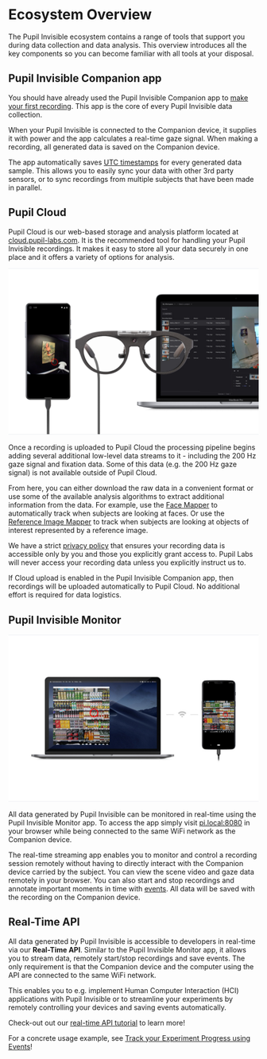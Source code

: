 # Ecosystem Overview

The Pupil Invisible ecosystem contains a range of tools that support you during data collection and data analysis. This overview introduces all the key components so you can become familiar with all tools at your disposal.

## Pupil Invisible Companion app

You should have already used the Pupil Invisible Companion app to [make your first recording](/data-collection/first-recording/). This app is the core of every Pupil Invisible data collection.

When your Pupil Invisible is connected to the Companion device, it supplies it with power and the app calculates a real-time gaze signal. When making a recording, all generated data is saved on the Companion device.

The app automatically saves [UTC timestamps](https://en.wikipedia.org/wiki/Coordinated_Universal_Time) for every generated data sample. This allows you to easily sync your data with other 3rd party sensors, or to sync recordings from multiple subjects that have been made in parallel.

## Pupil Cloud

Pupil Cloud is our web-based storage and analysis platform located at [cloud.pupil-labs.com](https://cloud.pupil-labs.com/). It is the recommended tool for handling your Pupil Invisible recordings.
It makes it easy to store all your data securely in one place and it offers a variety of options for analysis.

![Pupil Cloud](./pupil_cloud.jpg)

Once a recording is uploaded to Pupil Cloud the processing pipeline begins adding several additional low-level data streams to it - including the 200 Hz gaze signal and fixation data. Some of this data (e.g. the 200 Hz gaze signal) is not available outside of Pupil Cloud.

From here, you can either download the raw data in a convenient format or use some of the available analysis algorithms to extract additional information from the data. For example, use the [Face Mapper](/pupil-cloud/enrichments/face-mapper/) to automatically track when subjects are looking at faces. Or use the [Reference Image Mapper](/pupil-cloud/enrichments/reference-image-mapper/) to track when subjects are looking at objects of interest represented by a reference image.

We have a strict [privacy policy](https://pupil-labs.com/legal/) that ensures your recording data is accessible only by you and those you explicitly grant access to. Pupil Labs will never access your recording data unless you explicitly instruct us to.

If Cloud upload is enabled in the Pupil Invisible Companion app, then recordings will be uploaded automatically to Pupil Cloud. No additional effort is required for data logistics.

## Pupil Invisible Monitor

![Pupil Invisible Monitor](./pi-monitor-app.jpg)

All data generated by Pupil Invisible can be monitored in real-time using the Pupil Invisible Monitor app. To access the app simply visit [pi.local:8080](http://pi.local:8080) in your browser while being connected to the same WiFi network as the Companion device.

The real-time streaming app enables you to monitor and control a recording session remotely without having to directly interact with the Companion device carried by the subject. You can view the scene video and gaze data remotely in your browser. You can also start and stop recordings and annotate important moments in time with [events](/data-collection/events/). All data will be saved with the recording on the Companion device.

## Real-Time API

All data generated by Pupil Invisible is accessible to developers in real-time via our **Real-Time API**. Similar to the Pupil Invisible Monitor app, it allows you to stream data, remotely start/stop recordings and save events. The only requirement is that the Companion device and the computer using the API are connected to the same WiFi network.

This enables you to e.g. implement Human Computer Interaction (HCI) applications with Pupil Invisible or to streamline your experiments by remotely controlling your devices and saving events automatically.

Check-out out our [real-time API tutorial](/real-time-api/tutorials/) to learn more!

For a concrete usage example, see [Track your Experiment Progress using Events](/real-time-api/track-your-experiment-progress-using-events/)!
